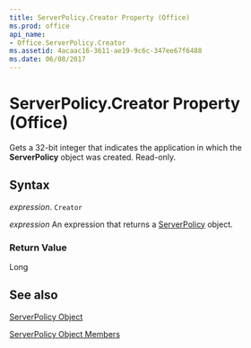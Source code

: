 ```yaml
---
title: ServerPolicy.Creator Property (Office)
ms.prod: office
api_name:
- Office.ServerPolicy.Creator
ms.assetid: 4acaac16-3611-ae19-9c6c-347ee67f6488
ms.date: 06/08/2017
---
```



# ServerPolicy.Creator Property (Office)

Gets a 32-bit integer that indicates the application in which the  **ServerPolicy** object was created. Read-only.


## Syntax

 _expression_. `Creator`

 _expression_ An expression that returns a [ServerPolicy](./Office.ServerPolicy.md) object.


### Return Value

Long


## See also


[ServerPolicy Object](Office.ServerPolicy.md)



[ServerPolicy Object Members](./overview/serverpolicy-members-office.md)

